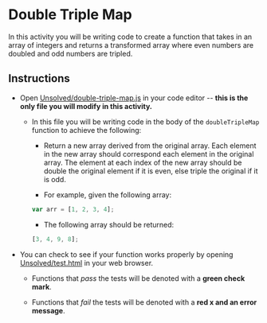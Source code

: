 # Double Triple Map

In this activity you will be writing code to create a function that takes in an array of integers and returns a transformed array where even numbers are doubled and odd numbers are tripled.

## Instructions

- Open [Unsolved/double-triple-map.js](Unsolved/double-triple-map.js) in your code editor -- **this is the only file you will modify in this activity.**

  - In this file you will be writing code in the body of the `doubleTripleMap` function to achieve the following:

    - Return a new array derived from the original array. Each element in the new array should correspond each element in the original array. The element at each index of the new array should be double the original element if it is even, else triple the original if it is odd.

    - For example, given the following array:

    ```js
    var arr = [1, 2, 3, 4];
    ```

    - The following array should be returned:

    ```js
    [3, 4, 9, 8];
    ```

- You can check to see if your function works properly by opening [Unsolved/test.html](Unsolved/test.html) in your web browser.

  - Functions that _pass_ the tests will be denoted with a **green check mark**.

  - Functions that _fail_ the tests will be denoted with a **red x and an error message**.
